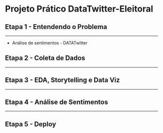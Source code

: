 # Projeto Prático DataTwitter-Eleitoral


## Etapa 1 - Entendendo o Problema
---
- Análise de sentimentos - DATATwitter

## Etapa 2 - Coleta de Dados
---
## Etapa 3 - EDA, Storytelling e Data Viz
---
## Etapa 4 - Análise de Sentimentos
---
## Etapa 5 - Deploy
